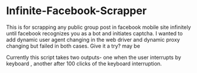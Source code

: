 # Infinite-Facebook-Scrapper
This is for scrapping any public group post in facebook mobile site infinitely until facebook recognizes you as a bot and initiates captcha. I wanted to add dynamic user agent changing in the web driver and dynamic proxy changing but failed in both cases. Give it a try? may be

Currently this script takes two outputs- one when the user interrupts by keyboard , another after 100 clicks of the keyboard interruption.
